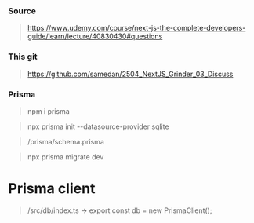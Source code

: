 ### Source

> https://www.udemy.com/course/next-js-the-complete-developers-guide/learn/lecture/40830430#questions

### This git

> https://github.com/samedan/2504_NextJS_Grinder_03_Discuss

### Prisma

> npm i prisma

> npx prisma init --datasource-provider sqlite

> /prisma/schema.prisma

> npx prisma migrate dev

# Prisma client

> /src/db/index.ts -> export const db = new PrismaClient();
